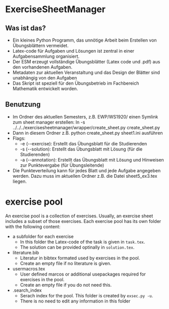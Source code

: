 # ExerciseSheetManager

## Was ist das? 
* Ein kleines Python Programm, das unnötige Arbeit beim Erstellen von Übungsblättern vermeidet. 
* Latex-code für Aufgaben und Lösungen ist zentral in einer Aufgabensammlung organisiert. 
* Der ESM erzeugt vollständige Übungsblätter (Latex code und .pdf) aus den vorhandenen Aufgaben. 
* Metadaten zur aktuellen Veranstaltung und das Design der Blätter sind unabhängig von den Aufgaben
* Das Skript ist speziell für den Übungsbetrieb im Fachbereich Mathematik entwickelt worden. 

## Benutzung
* Im Ordner des aktuellen Semesters, z.B. EWP/WS1920/ einen Symlink zum sheet manager erstellen:
   ln -s ../../../exercisesheetmanager/wrapper/create_sheet.py create_sheet.py
* Dann in diesem Ordner z.B. python create_sheet.py sheet1.ini ausführen
* Flags:
    * -e (--exercise): Erstellt das Übungsblatt für die Studierenden
    * -s (--solution): Erstellt das Übungsblatt mit Lösung (für die Studierenden)
    * -a (--annotation): Erstellt das Übungsblatt mit Lösung und Hinweisen zur Punktevergabe (für Übungsleitende)
* Die Punkteverteilung kann für jedes Blatt und jede Aufgabe angegeben werden. Dazu muss im aktuellen Ordner z.B. die Datei sheet5_ex3.tex liegen.

# exercise pool
An exercise pool is a collection of exercises. Usually, an exercise sheet includes a subset of those exercises. Each exercise pool has its own folder with the following content:
* a subfolder for each exercise 
    * In this folder the Latex-code of the task is given in `task.tex`.
    * The solution can be provided optinally in `solution.tex`.
* literature.bib
    * Literatur in bibtex formated used by exercises in the pool.
    * Create an empty file if no literature is given.
* usermacros.tex
    * User defined marcos or additional usepackages required for exercises in the pool. 
    * Create an empty file if you do not need this.
* .search_index
    * Serach index for the pool. This folder is created by `exsec.py -u`.
    * There is no need to edit any information in this folder



